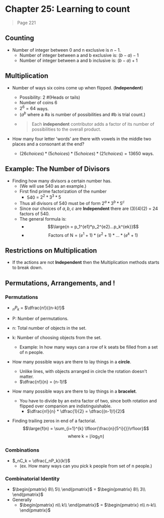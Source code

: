 # Chapter 25: Learning to count

> Page 221

## Counting

- Number of integer between 0 and n exclusive is $n-1$.
  - Number of integer between a and b exclusive is: $(b-a)-1$
  - Number of integer between a and b inclusive is: $(b-a)+1$

## Multiplication

- Number of ways six coins come up when flipped. (**Independent**)

  - Possibility: 2 #(Heads or tails)
  - Number of coins 6
  - $2^6 = 64$ ways.
  - ($a^b$ where a #a is number of possibilities and #b is trial count.)
  - > Each **independent** contributor adds a factor of its number of possibilities to the overall product.

- How many four letter 'words' are there with vowels in the middle two places and a consonant at the end?
  - $(26 choices) *(5 choices)* (5 choices) * (21 choices) = 13650$ ways.

## Example: The Number of Divisors

- Finding how many divisors a certain number has.
  - (We will use 540 as an example.)
  - First find prime factorization of the number
    - 540 = $2^2*3^3*5$
  - Thus all divisors of 540 must be of form $2^a*3^b*5^c$
  - Since our choices of $a, b, c$ are **Independent** there are $(3)(4)(2)$ = 24 factors of 540.
  - The general formula is:
    - $$\large{n = p_1^{e1}*p_2^{e2}...p_k^{ek}}$$
    - $$\text{Factors of N} = (e^1+1) *(e^2 + 1)* ... * (e^k+1)$$

## Restrictions on Multiplication

- If the actions are not **Independent** then the Multiplication methods starts to break down.

## Permutations, Arrangements, and $!$

### Permutations

- $_nP_k$ = $\dfrac{n!}{(n-k)!}$
- P: Number of permutations.
- n: Total number of objects in the set.
- k: Number of choosing objects from the set.

  - Example: In how many ways can a row of k seats be filled from a set of n people.

- How many possible ways are there to lay things in a **circle**.

  - Unlike lines, with objects arranged in circle the rotation doesn't matter.
  - $\dfrac{n!}{n} = (n-1)!$

- How many possible ways are there to lay things in a **bracelet**.

  - You have to divide by an extra factor of two, since both rotation and flipped over companion are indistinguishable.
    - $\dfrac{n!}{n} * \dfrac{1}{2} = \dfrac{(n-1)!}{2}$

- Finding trailing zeros in end of a factorial.
  $$\large{f(n) = \sum_{i=1}^{k} \lfloor{\frac{n}{5^i}{}}\rfloor}$$
  $$\text{where k} = \lfloor{\log_5{n}}\rfloor$$

### Combinations

- $_nC_k = \dfrac{_nP_k}{k!}$
  - (ex. How many ways can you pick k people from set of n people.)

### Combinatorial Identity

- $\begin{pmatrix} 8\\ 5\\ \end{pmatrix}$ = $\begin{pmatrix} 8\\ 3\\ \end{pmatrix}$
- Generally
  - $\begin{pmatrix} n\\ k\\ \end{pmatrix}$ = $\begin{pmatrix} n\\ n-k\\ \end{pmatrix}$

